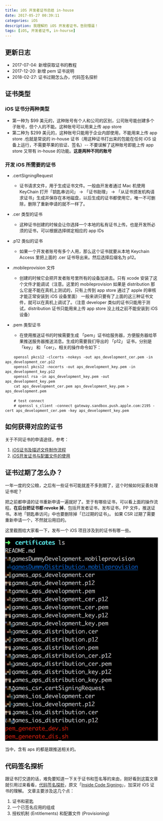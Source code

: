```yaml
---
title: iOS 开发者证书总结 in-house
date: 2017-05-27 00:39:11
categories: iOS
description: 我理解的 iOS 开发者证书，告别懵逼！
tags: [iOS, 开发者证书, in-hourse]
---
```


## 更新日志

* 2017-07-04: 新增获取证书的教程
* 2017-12-20: 新增 pem 证书说明
* 2018-02-27: 证书过期怎么办，代码签名探析

## 证书类型

### iOS 证书分两种类型

* 第一种为 $99 美元的，这种账号有个人和公司的区别，公司账号能创建多个子账号，但个人的不能。这种账号可以用来上传 app store
* 第二种为 $299 美元的，这种账号只能用于企业内部使用，不能用来上传 app store .也就是常说的 in-house 证书（用这种证书打出来的包能在任何 iOS 设备上运行，不需要苹果的验证、签名）-- 不要误解了这种账号即能上传 app store 又带有 in-house 的功能。**这是两种不同的账号**

### 开发 iOS 所需要的证书

* .certSigningRequest
    - 证书请求文件，用于生成证书文件。一般由开发者通过 Mac 机使用 KeyChain 打开「钥匙串访问」 -> 「证书助理」 -> 「从证书颁发机构请求证书」生成并保存在本地磁盘，以后生成的证书都使用它，唯一不可删除，删除了重新申请的就不一样了。
* .cer 类型的证书
    + 这种证书创建的时候会让你选择一个本地的私有证书上传。也是开发所必须的证书，可以根据选择绑定相应的 app IDs 
* .p12 类似的证书
    + 如果一个开发者账号有多个人用，那么这个证书就要从本地 Keychain Access 里把上面的 .cer 证书导出来。然后选择后缀名为 p12。
* .mobileprovision 文件
    + 创建的时候它会把开发者账号里所有的设备加进去。只有 xcode 安装了这个文件才能调试（注意。这里的 mobileprovision 如果是 distribution 那么它是不能在真机上测试的，只有上传到 app store 通过了 apple 的审核才能正常安装到 iOS 设备里面）
一般来讲只要有了上面的这三种证书文件，就可以在真机上调试了。（注意 developer 类似的证书只能用于测试，distribution 证书只能用来上传 app store 没上线之前不能安装到 iOS 设备）

* .pem 类型证书
    + 在使用推送证书的时候需要生成 「pem」证书给服务器，方便服务器给苹果推送服务器推送消息。生成的需要我们导出的 「p12」 证书，分别是 「key」 和 「cer」，相关的操作命令如下：

```shell
    openssl pkcs12 -clcerts -nokeys -out aps_development_cer.pem -in aps_development_cer.p12
    openssl pkcs12 -nocerts -out aps_development_key.pem -in aps_development_key.p12
    openssl rsa -in aps_development_key.pem -out aps_development_key.pem
    cat aps_development_cer.pem aps_development_key.pem > aps_development.pem

    # test connect
    # openssl s_client -connect gateway.sandbox.push.apple.com:2195 -cert aps_development_cer.pem -key aps_development_key.pem

```

## 如何获得对应的证书

关于不同证书的申请途径，参考： 
1. [iOS证书及描述文件制作流程](http://docs.apicloud.com/Dev-Guide/iOS-License-Application-Guidance#0)
2. [iOS开发证书与配置文件的使用](http://www.jianshu.com/p/9d9e3699515e)

## 证书过期了怎么办？

一年一度的交公粮，之后有一些证书可能就差不多到期了，这个时候如何妥善处理证书呢？

把之前都申请的证书重新申请一遍就好了。至于有哪些证书，可以看上面的操作流程。**在后台把证书都 revoke 掉**，包括开发者证书，发布证书，PP 文件，推送证书。本地「钥匙串访问」中也要删除掉「已过期的证书」。
如果 CSR 过期了需要重新申请一个，不然就沿用旧的。

这里截图给大家看一下，发布一个 iOS 项目涉及到的证书有哪一些。

![certificates_ios.jpg](ios-developer-certificate/certificates_ios.jpg)

当中，含有 aps 的都是跟推送相关的。

## 代码签名探析

跟证书打交道的话，难免要知道一下关于证书和签名等的来由，刚好看到这篇文章就引用过来看看，[代码签名探析](https://objccn.io/issue-17-2/)，原文「[Inside Code Signing](https://www.objc.io/issues/17-security/inside-code-signing/)」，加深对 iOS 证书的理解。
文章主要涉及这几个点：
1. 证书和密匙
2. 一个已签名应用的组成
3. 授权机制 (Entitlements) 和配置文件 (Provisioning)


